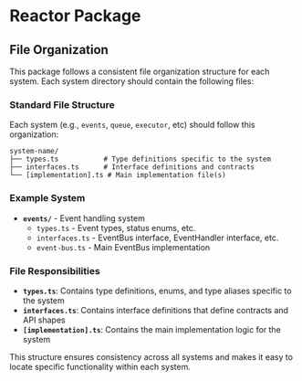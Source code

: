 # Reactor Package

## File Organization

This package follows a consistent file organization structure for each system. Each system directory should contain the following files:

### Standard File Structure

Each system (e.g., `events`, `queue`, `executor`, etc) should follow this organization:

```
system-name/
├── types.ts           # Type definitions specific to the system
├── interfaces.ts      # Interface definitions and contracts
└── [implementation].ts # Main implementation file(s)
```

### Example System

- **`events/`** - Event handling system
  - `types.ts` - Event types, status enums, etc.
  - `interfaces.ts` - EventBus interface, EventHandler interface, etc.
  - `event-bus.ts` - Main EventBus implementation

### File Responsibilities

- **`types.ts`**: Contains type definitions, enums, and type aliases specific to the system
- **`interfaces.ts`**: Contains interface definitions that define contracts and API shapes
- **`[implementation].ts`**: Contains the main implementation logic for the system

This structure ensures consistency across all systems and makes it easy to locate specific functionality within each system.